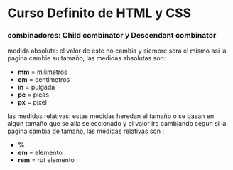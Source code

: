 # Curso Definito de HTML y CSS

### combinadores: Child combinator y Descendant combinator

medida absoluta: el valor de este no cambia y siempre sera el mismo asi la pagina cambie su tamaño, las medidas absolutas son:

- **mm** = milimetros
- **cm** = centimetros
- **in** = pulgada
- **pc** = picas
- **px** = pixel

las medidas relativas: estas medidas heredan el tamaño o se basan en algun tamaño que se alla seleccionado y el valor ira cambiando segun si la pagina cambia de tamaño, las medidas relativas son :

- **%**
- **em** = elemento
- **rem** = rut elemento